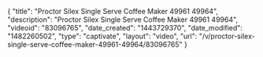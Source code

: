 {
    "title": "Proctor Silex Single Serve Coffee Maker 49961 49964",
    "description": "Proctor Silex Single Serve Coffee Maker 49961 49964",
    "videoid": "83096765",
    "date_created": "1443729370",
    "date_modified": "1482260502",
    "type": "captivate",
    "layout": "video",
    "url": "\/v\/proctor-silex-single-serve-coffee-maker-49961-49964\/83096765"
}